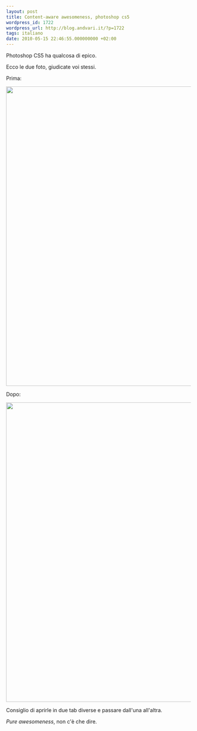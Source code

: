 ```yaml
---
layout: post
title: Content-aware awesomeness, photoshop cs5
wordpress_id: 1722
wordpress_url: http://blog.andvari.it/?p=1722
tags: italiano
date: 2010-05-15 22:46:55.000000000 +02:00
---
```

Photoshop CS5 ha qualcosa di epico.

Ecco le due foto, giudicate voi stessi.

Prima:

<a href="http://www.andvari.it/docs/blog_files/IMG_7018.JPG"><img class="alignnone" src="http://www.andvari.it/docs/blog_files/IMG_7018.JPG" alt="" width="544" height="816" /></a>

Dopo:

<a href="http://www.andvari.it/docs/blog_files/aceri.jpg"><img class="alignnone" src="http://www.andvari.it/docs/blog_files/aceri.jpg" alt="" width="544" height="816" /></a>

Consiglio di aprirle in due tab diverse e passare dall'una all'altra.

<em>Pure awesomeness</em>, non c'è che dire.
